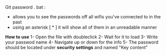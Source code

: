 Git password . bat :
- allows you to see the passwords off all wifis you've connected to
  in the past
- using an asterisk [ * ] it will show all of them in an unreadable manner

**How to use**
1- Open the file with doubleclick
2- Wait for it to load 
3- Write your passwod name
4- Navigate up or down for the info
5- The password should be located
   under **security settings**
   and named "Key content"
